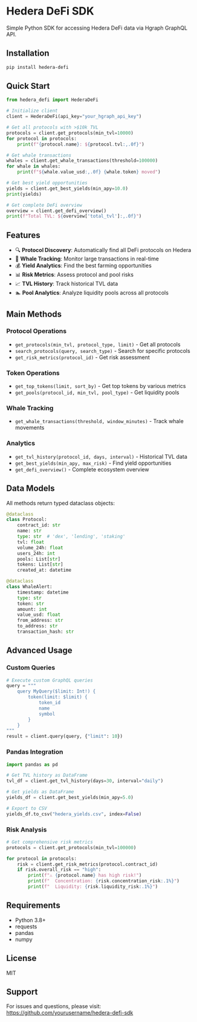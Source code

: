 # Hedera DeFi SDK

Simple Python SDK for accessing Hedera DeFi data via Hgraph GraphQL API.

## Installation

```bash
pip install hedera-defi
```

## Quick Start

```python
from hedera_defi import HederaDeFi

# Initialize client
client = HederaDeFi(api_key="your_hgraph_api_key")

# Get all protocols with >$10k TVL
protocols = client.get_protocols(min_tvl=10000)
for protocol in protocols:
    print(f"{protocol.name}: ${protocol.tvl:,.0f}")

# Get whale transactions
whales = client.get_whale_transactions(threshold=100000)
for whale in whales:
    print(f"${whale.value_usd:,.0f} {whale.token} moved")

# Get best yield opportunities
yields = client.get_best_yields(min_apy=10.0)
print(yields)

# Get complete DeFi overview
overview = client.get_defi_overview()
print(f"Total TVL: ${overview['total_tvl']:,.0f}")
```

## Features

- 🔍 **Protocol Discovery**: Automatically find all DeFi protocols on Hedera
- 🐋 **Whale Tracking**: Monitor large transactions in real-time
- 💰 **Yield Analytics**: Find the best farming opportunities
- 📊 **Risk Metrics**: Assess protocol and pool risks
- 📈 **TVL History**: Track historical TVL data
- 🏊 **Pool Analytics**: Analyze liquidity pools across all protocols

## Main Methods

### Protocol Operations
- `get_protocols(min_tvl, protocol_type, limit)` - Get all protocols
- `search_protocols(query, search_type)` - Search for specific protocols
- `get_risk_metrics(protocol_id)` - Get risk assessment

### Token Operations  
- `get_top_tokens(limit, sort_by)` - Get top tokens by various metrics
- `get_pools(protocol_id, min_tvl, pool_type)` - Get liquidity pools

### Whale Tracking
- `get_whale_transactions(threshold, window_minutes)` - Track whale movements

### Analytics
- `get_tvl_history(protocol_id, days, interval)` - Historical TVL data
- `get_best_yields(min_apy, max_risk)` - Find yield opportunities
- `get_defi_overview()` - Complete ecosystem overview

## Data Models

All methods return typed dataclass objects:

```python
@dataclass
class Protocol:
    contract_id: str
    name: str
    type: str  # 'dex', 'lending', 'staking'
    tvl: float
    volume_24h: float
    users_24h: int
    pools: List[str]
    tokens: List[str]
    created_at: datetime

@dataclass
class WhaleAlert:
    timestamp: datetime
    type: str
    token: str
    amount: int
    value_usd: float
    from_address: str
    to_address: str
    transaction_hash: str
```

## Advanced Usage

### Custom Queries

```python
# Execute custom GraphQL queries
query = """
    query MyQuery($limit: Int!) {
        token(limit: $limit) {
            token_id
            name
            symbol
        }
    }
"""
result = client.query(query, {"limit": 10})
```

### Pandas Integration

```python
import pandas as pd

# Get TVL history as DataFrame
tvl_df = client.get_tvl_history(days=30, interval="daily")

# Get yields as DataFrame
yields_df = client.get_best_yields(min_apy=5.0)

# Export to CSV
yields_df.to_csv("hedera_yields.csv", index=False)
```

### Risk Analysis

```python
# Get comprehensive risk metrics
protocols = client.get_protocols(min_tvl=100000)

for protocol in protocols:
    risk = client.get_risk_metrics(protocol.contract_id)
    if risk.overall_risk == "high":
        print(f"⚠️ {protocol.name} has high risk!")
        print(f"  Concentration: {risk.concentration_risk:.1%}")
        print(f"  Liquidity: {risk.liquidity_risk:.1%}")
```

## Requirements

- Python 3.8+
- requests
- pandas
- numpy

## License

MIT

## Support

For issues and questions, please visit: https://github.com/yourusername/hedera-defi-sdk